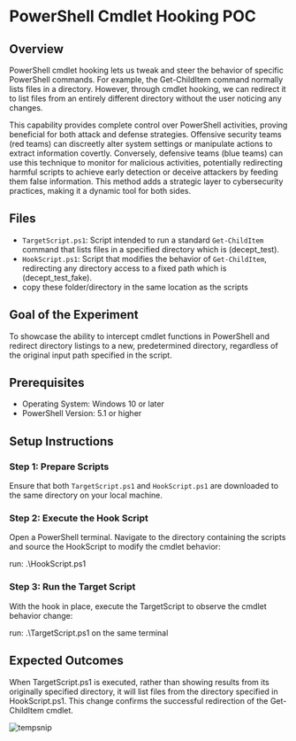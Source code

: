 # PowerShell Cmdlet Hooking POC

## Overview
PowerShell cmdlet hooking lets us tweak and steer the behavior of specific PowerShell commands. For example, the Get-ChildItem command normally lists files in a directory. However, through cmdlet hooking, we can redirect it to list files from an entirely different directory without the user noticing any changes.

This capability provides complete control over PowerShell activities, proving beneficial for both attack and defense strategies. Offensive security teams (red teams) can discreetly alter system settings or manipulate actions to extract information covertly. Conversely, defensive teams (blue teams) can use this technique to monitor for malicious activities, potentially redirecting harmful scripts to achieve early detection or deceive attackers by feeding them false information. This method adds a strategic layer to cybersecurity practices, making it a dynamic tool for both sides.

## Files
- `TargetScript.ps1`: Script intended to run a standard `Get-ChildItem` command that lists files in a specified directory which is (decept_test).
- `HookScript.ps1`: Script that modifies the behavior of `Get-ChildItem`, redirecting any directory access to a fixed path which is (decept_test_fake).
- copy these folder/directory in the same location as the scripts

## Goal of the Experiment
To showcase the ability to intercept cmdlet functions in PowerShell and redirect directory listings to a new, predetermined directory, regardless of the original input path specified in the script.

## Prerequisites
- Operating System: Windows 10 or later
- PowerShell Version: 5.1 or higher

## Setup Instructions

### Step 1: Prepare Scripts
Ensure that both `TargetScript.ps1` and `HookScript.ps1` are downloaded to the same directory on your local machine.

### Step 2: Execute the Hook Script
Open a PowerShell terminal. Navigate to the directory containing the scripts and source the HookScript to modify the cmdlet behavior:

run: .\HookScript.ps1

### Step 3: Run the Target Script

With the hook in place, execute the TargetScript to observe the cmdlet behavior change:

run: .\TargetScript.ps1 on the same terminal 

## Expected Outcomes

When TargetScript.ps1 is executed, rather than showing results from its originally specified directory, it will list files from the directory specified in HookScript.ps1. This change confirms the successful redirection of the Get-ChildItem cmdlet.

![tempsnip](https://github.com/sajid36/ps-cmdlet-interceptor/assets/30213560/9965604a-2328-4a48-8514-28b8293dcd74)


